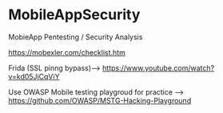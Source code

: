 # MobileAppSecurity
MobieApp Pentesting / Security Analysis


https://mobexler.com/checklist.htm

Frida (SSL pinng bypass)--> https://www.youtube.com/watch?v=kd05JjCqViY

Use OWASP Mobile testing playgroud for practice --> https://github.com/OWASP/MSTG-Hacking-Playground
